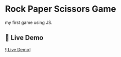 # Rock Paper Scissors Game  

my first game using JS.  

## 🚀 Live Demo  
[![Live Demo]](https://himihiba.github.io/rock-paper-scissors-game/)  
